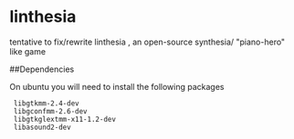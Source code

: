 linthesia
=========

tentative to fix/rewrite linthesia , an open-source synthesia/ "piano-hero" like game

##Dependencies 

On ubuntu you will need to install the following packages


     libgtkmm-2.4-dev
     libgconfmm-2.6-dev
     libgtkglextmm-x11-1.2-dev
     libasound2-dev

